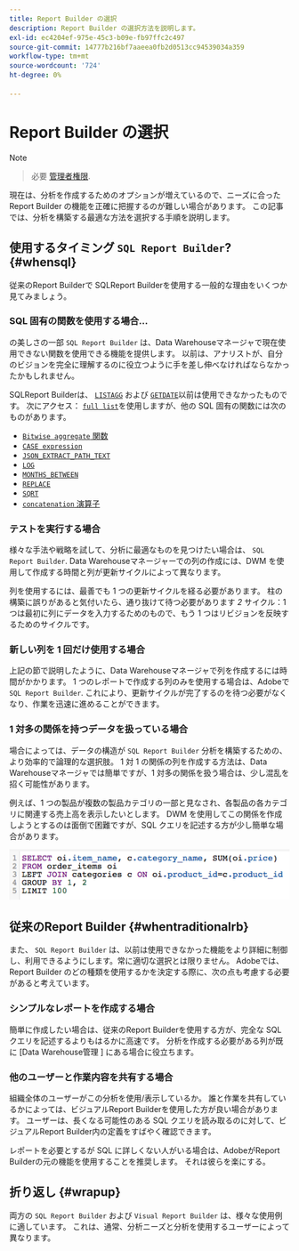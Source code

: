 ```yaml
---
title: Report Builder の選択
description: Report Builder の選択方法を説明します。
exl-id: ec4204ef-975e-45c3-b09e-fb97ffc2c497
source-git-commit: 14777b216bf7aaeea0fb2d0513cc94539034a359
workflow-type: tm+mt
source-wordcount: '724'
ht-degree: 0%

---
```


# Report Builder の選択

>[!NOTE]
>>必要 [管理者権限](../../administrator/user-management/user-management.md).


現在は、分析を作成するためのオプションが増えているので、ニーズに合った Report Builder の機能を正確に把握するのが難しい場合があります。 この記事では、分析を構築する最適な方法を選択する手順を説明します。

## 使用するタイミング `SQL Report Builder`? {#whensql}

従来のReport Builderで SQLReport Builderを使用する一般的な理由をいくつか見てみましょう。

### SQL 固有の関数を使用する場合…

の美しさの一部 `SQL Report Builder` は、Data Warehouseマネージャで現在使用できない関数を使用できる機能を提供します。 以前は、アナリストが、自分のビジョンを完全に理解するのに役立つように手を差し伸べなければならなかったかもしれません。

SQLReport Builderは、 [`LISTAGG`](https://docs.aws.amazon.com/redshift/latest/dg/r_LISTAGG.html) および [`GETDATE`](https://docs.aws.amazon.com/redshift/latest/dg/r_GETDATE.html)以前は使用できなかったものです。 次にアクセス： [`full list`](https://docs.aws.amazon.com/redshift/latest/dg/c_SQL_functions.html)を使用しますが、他の SQL 固有の関数には次のものがあります。

* [`Bitwise aggregate` 関数](https://docs.aws.amazon.com/redshift/latest/dg/c_bitwise_aggregate_functions.html)
* [`CASE expression`](https://docs.aws.amazon.com/redshift/latest/dg/r_CASE_function.html)
* [`JSON_EXTRACT_PATH_TEXT`](https://docs.aws.amazon.com/redshift/latest/dg/JSON_EXTRACT_PATH_TEXT.html)
* [`LOG`](https://docs.aws.amazon.com/redshift/latest/dg/r_LOG.html)
* [`MONTHS_BETWEEN`](https://docs.aws.amazon.com/redshift/latest/dg/r_MONTHS_BETWEEN_function.html)
* [`REPLACE`](https://docs.aws.amazon.com/redshift/latest/dg/r_REPLACE.html)
* [`SQRT`](https://docs.aws.amazon.com/redshift/latest/dg/r_SQRT.html)
* [`concatenation` 演算子](https://docs.aws.amazon.com/redshift/latest/dg/r_concat_op.html)

### テストを実行する場合

様々な手法や戦略を試して、分析に最適なものを見つけたい場合は、 `SQL Report Builder`. Data Warehouseマネージャーでの列の作成には、DWM を使用して作成する時間と列が更新サイクルによって異なります。

列を使用するには、最善でも 1 つの更新サイクルを経る必要があります。 柱の構築に誤りがあると気付いたら、通り抜けて待つ必要があります *2* サイクル：1 つは最初に列にデータを入力するためのもので、もう 1 つはリビジョンを反映するためのサイクルです。

### 新しい列を 1 回だけ使用する場合

上記の節で説明したように、Data Warehouseマネージャで列を作成するには時間がかかります。 1 つのレポートで作成する列のみを使用する場合は、Adobeで `SQL Report Builder`. これにより、更新サイクルが完了するのを待つ必要がなくなり、作業を迅速に進めることができます。

### 1 対多の関係を持つデータを扱っている場合

場合によっては、データの構造が `SQL Report Builder` 分析を構築するための、より効率的で論理的な選択肢。 1 対 1 の関係の列を作成する方法は、Data Warehouseマネージャでは簡単ですが、1 対多の関係を扱う場合は、少し混乱を招く可能性があります。

例えば、1 つの製品が複数の製品カテゴリの一部と見なされ、各製品の各カテゴリに関連する売上高を表示したいとします。 DWM を使用してこの関係を作成しようとするのは面倒で困難ですが、SQL クエリを記述する方が少し簡単な場合があります。

![](../../assets/When_should_I_use_the_RB_2.png)

## 従来のReport Builder {#whentraditionalrb}

また、 `SQL Report Builder` は、以前は使用できなかった機能をより詳細に制御し、利用できるようにします。常に適切な選択とは限りません。 Adobeでは、Report Builder のどの種類を使用するかを決定する際に、次の点も考慮する必要があると考えています。

### シンプルなレポートを作成する場合

簡単に作成したい場合は、従来のReport Builderを使用する方が、完全な SQL クエリを記述するよりもはるかに高速です。 分析を作成する必要がある列が既に [Data Warehouse管理 ] にある場合に役立ちます。

### 他のユーザーと作業内容を共有する場合

組織全体のユーザーがこの分析を使用/表示しているか。 誰と作業を共有しているかによっては、ビジュアルReport Builderを使用した方が良い場合があります。 ユーザーは、長くなる可能性のある SQL クエリを読み取るのに対して、ビジュアルReport Builder内の定義をすばやく確認できます。

レポートを必要とするが SQL に詳しくない人がいる場合は、AdobeがReport Builderの元の機能を使用することを推奨します。 それは彼らを楽にする。

## 折り返し {#wrapup}

両方の `SQL Report Builder` および `Visual Report Builder` は、様々な使用例に適しています。 これは、通常、分析ニーズと分析を使用するユーザーによって異なります。
